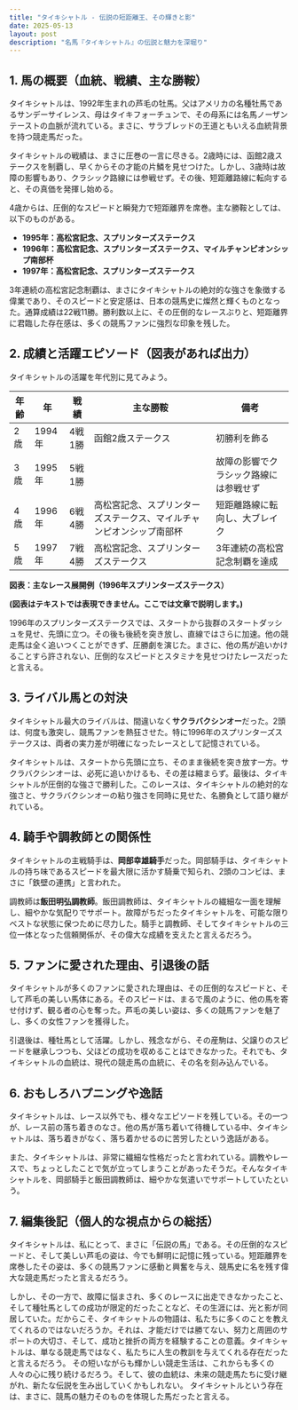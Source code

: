 ```yaml
---
title: "タイキシャトル - 伝説の短距離王、その輝きと影"
date: 2025-05-13
layout: post
description: "名馬『タイキシャトル』の伝説と魅力を深堀り"
---
```


## 1. 馬の概要（血統、戦績、主な勝鞍）

タイキシャトルは、1992年生まれの芦毛の牡馬。父はアメリカの名種牡馬であるサンデーサイレンス、母はタイキフォーチュンで、その母系には名馬ノーザンテーストの血脈が流れている。まさに、サラブレッドの王道ともいえる血統背景を持つ競走馬だった。

タイキシャトルの戦績は、まさに圧巻の一言に尽きる。2歳時には、函館2歳ステークスを制覇し、早くからその才能の片鱗を見せつけた。しかし、3歳時は故障の影響もあり、クラシック路線には参戦せず。その後、短距離路線に転向すると、その真価を発揮し始める。

4歳からは、圧倒的なスピードと瞬発力で短距離界を席巻。主な勝鞍としては、以下のものがある。

* **1995年：高松宮記念、スプリンターズステークス**
* **1996年：高松宮記念、スプリンターズステークス、マイルチャンピオンシップ南部杯**
* **1997年：高松宮記念、スプリンターズステークス**

3年連続の高松宮記念制覇は、まさにタイキシャトルの絶対的な強さを象徴する偉業であり、そのスピードと安定感は、日本の競馬史に燦然と輝くものとなった。通算成績は22戦11勝。勝利数以上に、その圧倒的なレースぶりと、短距離界に君臨した存在感は、多くの競馬ファンに強烈な印象を残した。


## 2. 成績と活躍エピソード（図表があれば出力）

タイキシャトルの活躍を年代別に見てみよう。

| 年齢 | 年 | 戦績 | 主な勝鞍 | 備考 |
|---|---|---|---|---|
| 2歳 | 1994年 | 4戦1勝 | 函館2歳ステークス | 初勝利を飾る |
| 3歳 | 1995年 | 5戦1勝 |  | 故障の影響でクラシック路線には参戦せず |
| 4歳 | 1996年 | 6戦4勝 | 高松宮記念、スプリンターズステークス、マイルチャンピオンシップ南部杯 | 短距離路線に転向し、大ブレイク |
| 5歳 | 1997年 | 7戦4勝 | 高松宮記念、スプリンターズステークス | 3年連続の高松宮記念制覇を達成 |


**図表：主なレース展開例（1996年スプリンターズステークス）**

**(図表はテキストでは表現できません。ここでは文章で説明します。)**

1996年のスプリンターズステークスでは、スタートから抜群のスタートダッシュを見せ、先頭に立つ。その後も後続を突き放し、直線ではさらに加速。他の競走馬は全く追いつくことができず、圧勝劇を演じた。まさに、他の馬が追いかけることすら許されない、圧倒的なスピードとスタミナを見せつけたレースだったと言える。


## 3. ライバル馬との対決

タイキシャトル最大のライバルは、間違いなく**サクラバクシンオー**だった。2頭は、何度も激突し、競馬ファンを熱狂させた。特に1996年のスプリンターズステークスは、両者の実力差が明確になったレースとして記憶されている。

タイキシャトルは、スタートから先頭に立ち、そのまま後続を突き放す一方。サクラバクシンオーは、必死に追いかけるも、その差は縮まらず。最後は、タイキシャトルが圧倒的な強さで勝利した。このレースは、タイキシャトルの絶対的な強さと、サクラバクシンオーの粘り強さを同時に見せた、名勝負として語り継がれている。


## 4. 騎手や調教師との関係性

タイキシャトルの主戦騎手は、**岡部幸雄騎手**だった。岡部騎手は、タイキシャトルの持ち味であるスピードを最大限に活かす騎乗で知られ、2頭のコンビは、まさに「鉄壁の連携」と言われた。

調教師は**飯田明弘調教師**。飯田調教師は、タイキシャトルの繊細な一面を理解し、細やかな気配りでサポート。故障がちだったタイキシャトルを、可能な限りベストな状態に保つために尽力した。騎手と調教師、そしてタイキシャトルの三位一体となった信頼関係が、その偉大な成績を支えたと言えるだろう。


## 5. ファンに愛された理由、引退後の話

タイキシャトルが多くのファンに愛された理由は、その圧倒的なスピードと、そして芦毛の美しい馬体にある。そのスピードは、まるで風のように、他の馬を寄せ付けず、観る者の心を奪った。芦毛の美しい姿は、多くの競馬ファンを魅了し、多くの女性ファンを獲得した。

引退後は、種牡馬として活躍。しかし、残念ながら、その産駒は、父譲りのスピードを継承しつつも、父ほどの成功を収めることはできなかった。それでも、タイキシャトルの血統は、現代の競走馬の血統に、その名を刻み込んでいる。


## 6. おもしろハプニングや逸話

タイキシャトルは、レース以外でも、様々なエピソードを残している。その一つが、レース前の落ち着きのなさ。他の馬が落ち着いて待機している中、タイキシャトルは、落ち着きがなく、落ち着かせるのに苦労したという逸話がある。

また、タイキシャトルは、非常に繊細な性格だったと言われている。調教やレースで、ちょっとしたことで気が立ってしまうことがあったそうだ。そんなタイキシャトルを、岡部騎手と飯田調教師は、細やかな気遣いでサポートしていたという。


## 7. 編集後記（個人的な視点からの総括）

タイキシャトルは、私にとって、まさに「伝説の馬」である。その圧倒的なスピードと、そして美しい芦毛の姿は、今でも鮮明に記憶に残っている。短距離界を席巻したその姿は、多くの競馬ファンに感動と興奮を与え、競馬史に名を残す偉大な競走馬だったと言えるだろう。

しかし、その一方で、故障に悩まされ、多くのレースに出走できなかったこと、そして種牡馬としての成功が限定的だったことなど、その生涯には、光と影が同居していた。だからこそ、タイキシャトルの物語は、私たちに多くのことを教えてくれるのではないだろうか。それは、才能だけでは勝てない、努力と周囲のサポートの大切さ、そして、成功と挫折の両方を経験することの意義。タイキシャトルは、単なる競走馬ではなく、私たちに人生の教訓を与えてくれる存在だったと言えるだろう。  その短いながらも輝かしい競走生活は、これからも多くの人々の心に残り続けるだろう。そして、彼の血統は、未来の競走馬たちに受け継がれ、新たな伝説を生み出していくかもしれない。  タイキシャトルという存在は、まさに、競馬の魅力そのものを体現した馬だったと言える。

